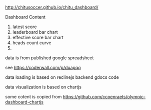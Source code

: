 http://chitusoccer.github.io/chitu_dashboard/

Dashboard Content

1. latest score
2. leaderboard bar chart
3. effective score bar chart
4. heads count curve
5. 

data is from published google spreadsheet

see https://coderwall.com/p/duapqq

data loading is based on reclinejs backend gdocs code

data visualization is based on chartjs

some cotent is copied from https://github.com/ccoenraets/olympic-dashboard-chartjs

